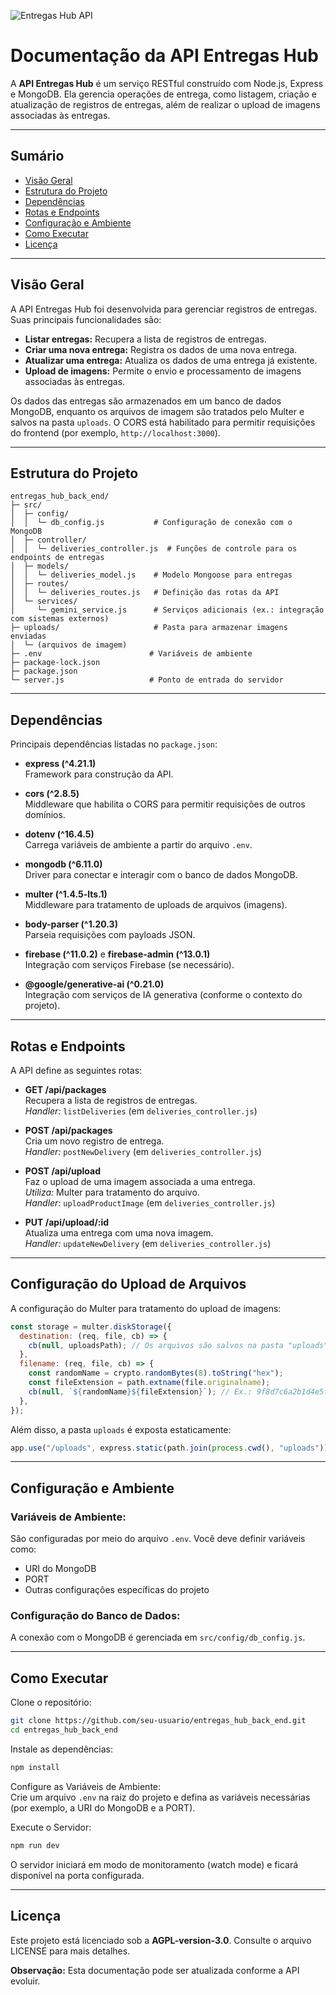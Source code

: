 <!-- Banner -->
![Entregas Hub API](https://via.placeholder.com/1200x300?text=Entregas+Hub+API)

# Documentação da API Entregas Hub

A **API Entregas Hub** é um serviço RESTful construído com Node.js, Express e MongoDB. Ela gerencia operações de entrega, como listagem, criação e atualização de registros de entregas, além de realizar o upload de imagens associadas às entregas.

---

## Sumário

- [Visão Geral](#visão-geral)
- [Estrutura do Projeto](#estrutura-do-projeto)
- [Dependências](#dependências)
- [Rotas e Endpoints](#rotas-e-endpoints)
- [Configuração e Ambiente](#configuração-e-ambiente)
- [Como Executar](#como-executar)
- [Licença](#licença)

---

## Visão Geral

A API Entregas Hub foi desenvolvida para gerenciar registros de entregas. Suas principais funcionalidades são:

- **Listar entregas:** Recupera a lista de registros de entregas.
- **Criar uma nova entrega:** Registra os dados de uma nova entrega.
- **Atualizar uma entrega:** Atualiza os dados de uma entrega já existente.
- **Upload de imagens:** Permite o envio e processamento de imagens associadas às entregas.

Os dados das entregas são armazenados em um banco de dados MongoDB, enquanto os arquivos de imagem são tratados pelo Multer e salvos na pasta `uploads`. O CORS está habilitado para permitir requisições do frontend (por exemplo, `http://localhost:3000`).

---

## Estrutura do Projeto

```plaintext
entregas_hub_back_end/
├─ src/
│  ├─ config/
│  │  └─ db_config.js           # Configuração de conexão com o MongoDB
│  ├─ controller/
│  │  └─ deliveries_controller.js  # Funções de controle para os endpoints de entregas
│  ├─ models/
│  │  └─ deliveries_model.js    # Modelo Mongoose para entregas
│  ├─ routes/
│  │  └─ deliveries_routes.js   # Definição das rotas da API
│  └─ services/
│     └─ gemini_service.js      # Serviços adicionais (ex.: integração com sistemas externos)
├─ uploads/                     # Pasta para armazenar imagens enviadas
│  └─ (arquivos de imagem)
├─ .env                        # Variáveis de ambiente
├─ package-lock.json
├─ package.json
└─ server.js                   # Ponto de entrada do servidor
```

---

## Dependências
Principais dependências listadas no `package.json`:

- **express (^4.21.1)**  
  Framework para construção da API.

- **cors (^2.8.5)**  
  Middleware que habilita o CORS para permitir requisições de outros domínios.

- **dotenv (^16.4.5)**  
  Carrega variáveis de ambiente a partir do arquivo `.env`.

- **mongodb (^6.11.0)**  
  Driver para conectar e interagir com o banco de dados MongoDB.

- **multer (^1.4.5-lts.1)**  
  Middleware para tratamento de uploads de arquivos (imagens).

- **body-parser (^1.20.3)**  
  Parseia requisições com payloads JSON.

- **firebase (^11.0.2)** e **firebase-admin (^13.0.1)**  
  Integração com serviços Firebase (se necessário).

- **@google/generative-ai (^0.21.0)**  
  Integração com serviços de IA generativa (conforme o contexto do projeto).

---

## Rotas e Endpoints
A API define as seguintes rotas:

- **GET /api/packages**  
  Recupera a lista de registros de entregas.  
  _Handler:_ `listDeliveries` (em `deliveries_controller.js`)

- **POST /api/packages**  
  Cria um novo registro de entrega.  
  _Handler:_ `postNewDelivery` (em `deliveries_controller.js`)

- **POST /api/upload**  
  Faz o upload de uma imagem associada a uma entrega.  
  _Utiliza:_ Multer para tratamento do arquivo.  
  _Handler:_ `uploadProductImage` (em `deliveries_controller.js`)

- **PUT /api/upload/:id**  
  Atualiza uma entrega com uma nova imagem.  
  _Handler:_ `updateNewDelivery` (em `deliveries_controller.js`)

---

## Configuração do Upload de Arquivos
A configuração do Multer para tratamento do upload de imagens:

```javascript
const storage = multer.diskStorage({
  destination: (req, file, cb) => {
    cb(null, uploadsPath); // Os arquivos são salvos na pasta "uploads"
  },
  filename: (req, file, cb) => {
    const randomName = crypto.randomBytes(8).toString("hex");
    const fileExtension = path.extname(file.originalname);
    cb(null, `${randomName}${fileExtension}`); // Ex.: 9f8d7c6a2b1d4e5f.png
  },
});
```

Além disso, a pasta `uploads` é exposta estaticamente:

```javascript
app.use("/uploads", express.static(path.join(process.cwd(), "uploads")));
```

---

## Configuração e Ambiente
### Variáveis de Ambiente:
São configuradas por meio do arquivo `.env`. Você deve definir variáveis como:
- URI do MongoDB
- PORT
- Outras configurações específicas do projeto

### Configuração do Banco de Dados:
A conexão com o MongoDB é gerenciada em `src/config/db_config.js`.

---

## Como Executar
Clone o repositório:
```bash
git clone https://github.com/seu-usuario/entregas_hub_back_end.git
cd entregas_hub_back_end
```

Instale as dependências:
```bash
npm install
```

Configure as Variáveis de Ambiente:  
Crie um arquivo `.env` na raiz do projeto e defina as variáveis necessárias (por exemplo, a URI do MongoDB e a PORT).

Execute o Servidor:
```bash
npm run dev
```

O servidor iniciará em modo de monitoramento (watch mode) e ficará disponível na porta configurada.

---

## Licença
Este projeto está licenciado sob a **AGPL-version-3.0**. Consulte o arquivo LICENSE para mais detalhes.

**Observação:** Esta documentação pode ser atualizada conforme a API evoluir.
